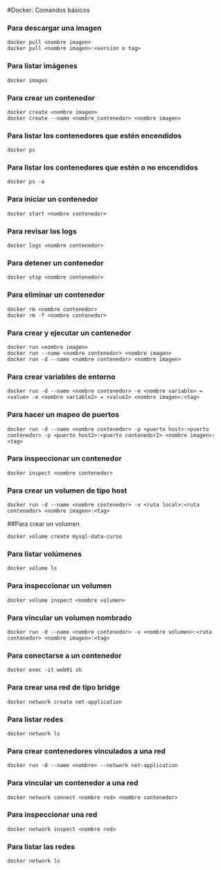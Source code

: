 #Docker: Comandos básicos

### Para descargar una imagen
```
docker pull <nombre imagen>
docker pull <nombre imagen>:<version o tag>
```

### Para listar imágenes

```
docker images
```

### Para crear un contenedor

```
docker create <nombre imagen>
docker create --name <nombre_contenedor> <nombre imagen>
```
### Para listar los contenedores que estén encendidos
```
docker ps
```

### Para listar los contenedores que estén o no encendidos
```
docker ps -a
```

### Para iniciar un contenedor
```
docker start <nombre contenedor>
```

### Para revisar los logs
```
docker logs <nombre contenedor>
```

### Para detener un contenedor
```
docker stop <nombre contenedor>
```

### Para eliminar un contenedor
```
docker rm <nombre contenedor>
docker rm -f <nombre contenedor>
```

### Para crear y ejecutar un contenedor
```
docker run <nombre imagen>
docker run --name <nombre contenedor> <nombre imagen>
docker run -d --name <nombre contenedor> <nombre imagen>
```

### Para crear variables de entorno
```
docker run -d --name <nombre contenedor> -e <nombre variable> = <value> -e <nombre variable2> = <value2> <nombre imagen>:<tag>
```

### Para hacer un mapeo de puertos
```
docker run -d --name <nombre contenedor> -p <puerto host>:<puerto contenedor> -p <puerto host2>:<puerto contenedor2> <nombre imagen>:<tag>
```

### Para inspeccionar un contenedor
```
docker inspect <nombre contenedor>
```

### Para crear un volumen de tipo host
```
docker run -d --name <nombre contenedor> -v <ruta local>:<ruta contenedor> <nombre imagen>:<tag>
```

##Para crear un volumen
```
docker volume create mysql-data-curso
```

### Para listar volúmenes
```
docker volume ls
```

### Para inspeccionar un volumen
```
docker volume inspect <nombre volumen>
```

### Para vincular un volumen nombrado
```
docker run -d --name <nombre contenedor> -v <nombre volumen>:<ruta contenedor> <nombre imagen>:<tag>
```

### Para conectarse a un contenedor
```
docker exec -it web01 sh
```

### Para crear una red de tipo bridge
```
docker network create net-application
```

### Para listar redes
```
docker network ls
```

### Para crear contenedores vinculados a una red
```
docker run -d --name <nombre> --network net-application
```

### Para vincular un contenedor a una red
```
docker network connect <nombre red> <nombre contenedor>
```

### Para inspeccionar una red
```
docker network inspect <nombre red>
```

### Para listar las redes
```
docker network ls
```

